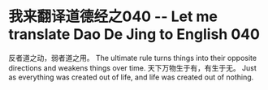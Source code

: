 # 我来翻译道德经之040 -- Let me translate Dao De Jing to English 040

反者道之动，弱者道之用。
The ultimate rule turns things into their opposite directions and weakens things over time.
天下万物生于有，有生于无。
Just as everything was created out of life, and life was created out of nothing.